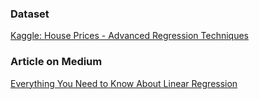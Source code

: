 ### Dataset 
[Kaggle: House Prices - Advanced Regression Techniques](https://www.kaggle.com/c/house-prices-advanced-regression-techniques/data)

### Article on Medium
[Everything You Need to Know About Linear Regression](https://tp6145.medium.com/everything-you-need-to-know-about-linear-regression-750a69a0ea50)
